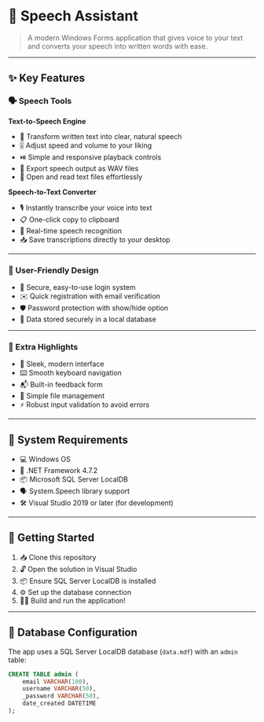 # 🎤 Speech Assistant

> A modern Windows Forms application that gives voice to your text and converts your speech into written words with ease.

---

## ✨ Key Features

### 🗣️ Speech Tools

**Text-to-Speech Engine**

- 📝 Transform written text into clear, natural speech  
- 🎚️ Adjust speed and volume to your liking  
- ⏯️ Simple and responsive playback controls  
- 💾 Export speech output as WAV files  
- 📄 Open and read text files effortlessly  

**Speech-to-Text Converter**

- 🎙️ Instantly transcribe your voice into text  
- 📋 One-click copy to clipboard  
- 💫 Real-time speech recognition  
- 📥 Save transcriptions directly to your desktop  

---

### 👤 User-Friendly Design

- 🔐 Secure, easy-to-use login system  
- ✉️ Quick registration with email verification  
- 🛡️ Password protection with show/hide option  
- 💽 Data stored securely in a local database  

---

### 🎯 Extra Highlights

- 🎨 Sleek, modern interface  
- ⌨️ Smooth keyboard navigation  
- 📬 Built-in feedback form  
- 📁 Simple file management  
- ⚡ Robust input validation to avoid errors  

---

## 🔧 System Requirements

- 💻 Windows OS  
- 🎯 .NET Framework 4.7.2  
- 📦 Microsoft SQL Server LocalDB  
- 🗣️ System.Speech library support  
- 🛠️ Visual Studio 2019 or later (for development)  

---

## 🚀 Getting Started

1. 📥 Clone this repository  
2. 🔓 Open the solution in Visual Studio  
3. 📦 Ensure SQL Server LocalDB is installed  
4. ⚙️ Set up the database connection  
5. 🏃‍♂️ Build and run the application!  

---

## 💾 Database Configuration

The app uses a SQL Server LocalDB database (`data.mdf`) with an `admin` table:

```sql
CREATE TABLE admin (
    email VARCHAR(100),
    username VARCHAR(50),
    _password VARCHAR(50),
    date_created DATETIME
);

